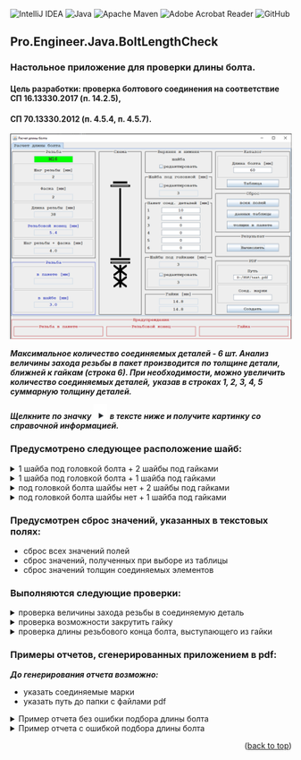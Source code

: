 ![IntelliJ IDEA](https://img.shields.io/badge/IntelliJIDEA-000000.svg?style=for-the-badge&logo=intellij-idea&logoColor=white)
![Java](https://img.shields.io/badge/java-%23ED8B00.svg?style=for-the-badge&logo=openjdk&logoColor=white)
![Apache Maven](https://img.shields.io/badge/Apache%20Maven-C71A36?style=for-the-badge&logo=Apache%20Maven&logoColor=white)
![Adobe Acrobat Reader](https://img.shields.io/badge/Adobe%20Acrobat%20Reader-EC1C24.svg?style=for-the-badge&logo=Adobe%20Acrobat%20Reader&logoColor=white)
![GitHub](https://img.shields.io/badge/github-%23121011.svg?style=for-the-badge&logo=github&logoColor=white)
## Pro.Engineer.Java.BoltLengthCheck
<a name="readme-top"></a>
### Настольное приложение для проверки длины болта.

#### Цель разработки: проверка болтового соединения на соответствие СП 16.13330.2017 (п. 14.2.5),
#### СП 70.13330.2012 (п. 4.5.4, п. 4.5.7).

<p align="center">
<img src="images/dialog.png" alt="drawing" width="650"/>
</p>

***Максимальное количество соединяемых деталей - 6 шт. Анализ величины захода резьбы в пакет производится*** 
***по толщине детали, ближней к гайкам (строка 6). При необходимости, можно увеличить количество соединяемых деталей,*** 
***указав в строках 1, 2, 3, 4, 5 суммарную толщину деталей.***

***Щелкните по значку***
<img src="images/triangle.png" style="margin-bottom: 0px;" alt="drawing" width="25"/>
***в тексте ниже и получите картинку со справочной информацией.***

### Предусмотрено следующее расположение шайб: 

<!-- TABLE OF CONTENTS -->
<details>
  <summary>1 шайба под головкой болта + 2 шайбы под гайками</summary>
  <ol>
    <img src="images/bolt1_2.png" alt="drawing" width="100"/>
  </ol>
</details>

<!-- TABLE OF CONTENTS -->
<details>
  <summary>1 шайба под головкой болта + 1 шайба под гайками</summary>
  <ol>
    <img src="images/bolt1_1.png" alt="drawing" width="100"/>
  </ol>
</details>

<!-- TABLE OF CONTENTS -->
<details>
  <summary>под головкой болта шайбы нет + 2 шайбы под гайками</summary>
  <ol>
    <img src="images/bolt0_2.png" alt="drawing" width="100"/>
  </ol>
</details>

<!-- TABLE OF CONTENTS -->
<details>
  <summary>под головкой болта шайбы нет + 1 шайба под гайками</summary>
  <ol>
    <img src="images/bolt0_1.png" alt="drawing" width="100"/>
  </ol>
</details>

### Предусмотрен сброс значений, указанных в текстовых полях:

- сброс всех значений полей
- сброс значений, полученных при выборе из таблицы
- сброс значений толщин соединяемых элементов

### Выполняются следующие проверки:

<!-- TABLE OF CONTENTS -->
<details>
  <summary>проверка величины захода резьбы в соединяемую деталь</summary>
  <ol>
    <img src="images/pack.png" alt="drawing" width="400"/>
  </ol>
</details>

<!-- TABLE OF CONTENTS -->
<details>
  <summary>проверка возможности закрутить гайку</summary>
  <ol>
    <img src="images/nut.png" alt="drawing" width="400"/>
  </ol>
</details>

<!-- TABLE OF CONTENTS -->
<details>
  <summary>проверка длины резьбового конца болта, выступающего из гайки</summary>
  <ol>
    <img src="images/short.png" alt="drawing" width="400"/>
  </ol>
</details>

### Примеры отчетов, сгенерированных приложением в pdf:

***До генерирования отчета возможно:***
- указать соединяемые марки
- указать путь до папки с файлами pdf

<!-- TABLE OF CONTENTS -->
<details>
  <summary>Пример отчета без ошибки подбора длины болта</summary>
  <ol>
    <img src="images/example.png" alt="drawing" width="450"/>
  </ol>
</details>

<!-- TABLE OF CONTENTS -->
<details>
  <summary>Пример отчета с ошибкой подбора длины болта</summary>
  <ol>
    <img src="images/no_spin.png" alt="drawing" width="450"/>
  </ol>
</details>

<p align="right">(<a href="#readme-top">back to top</a>)</p>